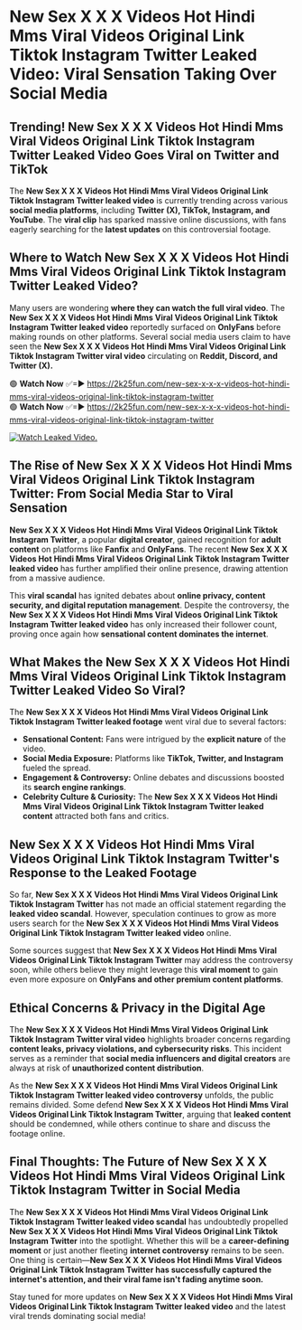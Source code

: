 # New Sex X X X Videos Hot Hindi Mms Viral Videos Original Link Tiktok Instagram Twitter Leaked Video: Viral Sensation Taking Over Social Media

## **Trending! New Sex X X X Videos Hot Hindi Mms Viral Videos Original Link Tiktok Instagram Twitter Leaked Video Goes Viral on Twitter and TikTok**
The **New Sex X X X Videos Hot Hindi Mms Viral Videos Original Link Tiktok Instagram Twitter leaked video** is currently trending across various **social media platforms**, including **Twitter (X), TikTok, Instagram, and YouTube**. The **viral clip** has sparked massive online discussions, with fans eagerly searching for the **latest updates** on this controversial footage.

## **Where to Watch New Sex X X X Videos Hot Hindi Mms Viral Videos Original Link Tiktok Instagram Twitter Leaked Video?**
Many users are wondering **where they can watch the full viral video**. The **New Sex X X X Videos Hot Hindi Mms Viral Videos Original Link Tiktok Instagram Twitter leaked video** reportedly surfaced on **OnlyFans** before making rounds on other platforms. Several social media users claim to have seen the **New Sex X X X Videos Hot Hindi Mms Viral Videos Original Link Tiktok Instagram Twitter viral video** circulating on **Reddit, Discord, and Twitter (X).**

🟢 **Watch Now** ✅=► https://2k25fun.com/new-sex-x-x-x-videos-hot-hindi-mms-viral-videos-original-link-tiktok-instagram-twitter  
🟢 **Watch Now** ✅=► https://2k25fun.com/new-sex-x-x-x-videos-hot-hindi-mms-viral-videos-original-link-tiktok-instagram-twitter  

[![Watch Leaked Video.](https://miro.medium.com/v2/resize:fit:828/format:webp/1*cilzJN44JGOrTw9NJCrNHA.gif "Watch Leaked Video")](https://2k25fun.com/new-sex-x-x-x-videos-hot-hindi-mms-viral-videos-original-link-tiktok-instagram-twitter)

## **The Rise of New Sex X X X Videos Hot Hindi Mms Viral Videos Original Link Tiktok Instagram Twitter: From Social Media Star to Viral Sensation**
**New Sex X X X Videos Hot Hindi Mms Viral Videos Original Link Tiktok Instagram Twitter**, a popular **digital creator**, gained recognition for **adult content** on platforms like **Fanfix** and **OnlyFans**. The recent **New Sex X X X Videos Hot Hindi Mms Viral Videos Original Link Tiktok Instagram Twitter leaked video** has further amplified their online presence, drawing attention from a massive audience.

This **viral scandal** has ignited debates about **online privacy, content security, and digital reputation management**. Despite the controversy, the **New Sex X X X Videos Hot Hindi Mms Viral Videos Original Link Tiktok Instagram Twitter leaked video** has only increased their follower count, proving once again how **sensational content dominates the internet**.

## **What Makes the New Sex X X X Videos Hot Hindi Mms Viral Videos Original Link Tiktok Instagram Twitter Leaked Video So Viral?**
The **New Sex X X X Videos Hot Hindi Mms Viral Videos Original Link Tiktok Instagram Twitter leaked footage** went viral due to several factors:
- **Sensational Content:** Fans were intrigued by the **explicit nature** of the video.
- **Social Media Exposure:** Platforms like **TikTok, Twitter, and Instagram** fueled the spread.
- **Engagement & Controversy:** Online debates and discussions boosted its **search engine rankings**.
- **Celebrity Culture & Curiosity:** The **New Sex X X X Videos Hot Hindi Mms Viral Videos Original Link Tiktok Instagram Twitter leaked content** attracted both fans and critics.

## **New Sex X X X Videos Hot Hindi Mms Viral Videos Original Link Tiktok Instagram Twitter's Response to the Leaked Footage**
So far, **New Sex X X X Videos Hot Hindi Mms Viral Videos Original Link Tiktok Instagram Twitter** has not made an official statement regarding the **leaked video scandal**. However, speculation continues to grow as more users search for the **New Sex X X X Videos Hot Hindi Mms Viral Videos Original Link Tiktok Instagram Twitter leaked video** online.

Some sources suggest that **New Sex X X X Videos Hot Hindi Mms Viral Videos Original Link Tiktok Instagram Twitter** may address the controversy soon, while others believe they might leverage this **viral moment** to gain even more exposure on **OnlyFans and other premium content platforms**.

## **Ethical Concerns & Privacy in the Digital Age**
The **New Sex X X X Videos Hot Hindi Mms Viral Videos Original Link Tiktok Instagram Twitter viral video** highlights broader concerns regarding **content leaks, privacy violations, and cybersecurity risks**. This incident serves as a reminder that **social media influencers and digital creators** are always at risk of **unauthorized content distribution**.

As the **New Sex X X X Videos Hot Hindi Mms Viral Videos Original Link Tiktok Instagram Twitter leaked video controversy** unfolds, the public remains divided. Some defend **New Sex X X X Videos Hot Hindi Mms Viral Videos Original Link Tiktok Instagram Twitter**, arguing that **leaked content** should be condemned, while others continue to share and discuss the footage online.

## **Final Thoughts: The Future of New Sex X X X Videos Hot Hindi Mms Viral Videos Original Link Tiktok Instagram Twitter in Social Media**
The **New Sex X X X Videos Hot Hindi Mms Viral Videos Original Link Tiktok Instagram Twitter leaked video scandal** has undoubtedly propelled **New Sex X X X Videos Hot Hindi Mms Viral Videos Original Link Tiktok Instagram Twitter** into the spotlight. Whether this will be a **career-defining moment** or just another fleeting **internet controversy** remains to be seen. One thing is certain—**New Sex X X X Videos Hot Hindi Mms Viral Videos Original Link Tiktok Instagram Twitter has successfully captured the internet's attention, and their viral fame isn't fading anytime soon.**

Stay tuned for more updates on **New Sex X X X Videos Hot Hindi Mms Viral Videos Original Link Tiktok Instagram Twitter leaked video** and the latest viral trends dominating social media!